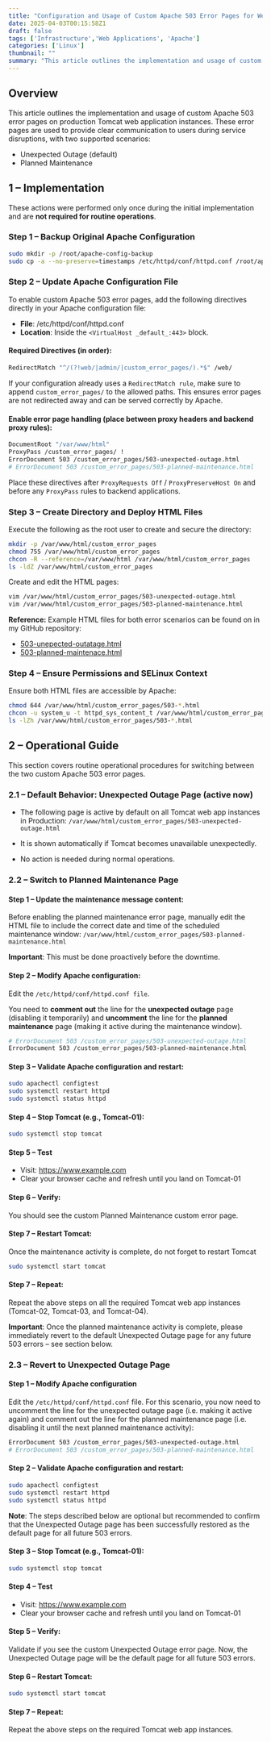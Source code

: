 ```yaml
---
title: "Configuration and Usage of Custom Apache 503 Error Pages for Web Application Instances"
date: 2025-04-03T00:15:58Z1
draft: false
tags: ['Infrastructure','Web Applications', 'Apache']
categories: ['Linux']
thumbnail: ""
summary: "This article outlines the implementation and usage of custom Apache 503 error pages on production Tomcat web application instances"
---
```

## Overview
This article outlines the implementation and usage of custom Apache 503 error pages on production Tomcat web application instances. These error pages are used to provide clear communication to users during service disruptions, with two supported scenarios:
- Unexpected Outage (default)
- Planned Maintenance

## 1 – Implementation
These actions were performed only once during the initial implementation and are **not required for routine operations**.

### Step 1 – Backup Original Apache Configuration

```bash
sudo mkdir -p /root/apache-config-backup
sudo cp -a --no-preserve=timestamps /etc/httpd/conf/httpd.conf /root/apache-config-backup/httpd.conf-$(date +"%Y%m%d")
```

### Step 2 – Update Apache Configuration File
To enable custom Apache 503 error pages, add the following directives directly in your Apache configuration file:
- **File**: /etc/httpd/conf/httpd.conf
- **Location**: Inside the `<VirtualHost _default_:443>` block.

#### Required Directives (in order):

```bash
RedirectMatch "^/(?!web/|admin/|custom_error_pages/).*$" /web/
```
If your configuration already uses a `RedirectMatch rule`, make sure to append `custom_error_pages/` to the allowed paths. This ensures error pages are not redirected away and can be served correctly by Apache.

#### Enable error page handling (place between proxy headers and backend proxy rules):

```bash
DocumentRoot "/var/www/html"
ProxyPass /custom_error_pages/ !
ErrorDocument 503 /custom_error_pages/503-unexpected-outage.html
# ErrorDocument 503 /custom_error_pages/503-planned-maintenance.html
```
Place these directives after `ProxyRequests Off` / `ProxyPreserveHost On` and before any `ProxyPass` rules to backend applications.

### Step 3 – Create Directory and Deploy HTML Files

Execute the following as the root user to create and secure the directory:

```bash
mkdir -p /var/www/html/custom_error_pages
chmod 755 /var/www/html/custom_error_pages
chcon -R --reference=/var/www/html /var/www/html/custom_error_pages
ls -ldZ /var/www/html/custom_error_pages
```

Create and edit the HTML pages:

```bash
vim /var/www/html/custom_error_pages/503-unexpected-outage.html
vim /var/www/html/custom_error_pages/503-planned-maintenance.html
```
 **Reference:** Example HTML files for both error scenarios can be found on in my GitHub repository:
 - [503-unepected-outatage.html](https://github.com/Mik3asg/custom-apache-503-error-pages/blob/main/503-unexpected-outage.html)
- [503-planned-maintenace.html](https://github.com/Mik3asg/custom-apache-503-error-pages/blob/main/503-planned-maintenance.html)

### Step 4 – Ensure Permissions and SELinux Context

Ensure both HTML files are accessible by Apache:
```bash
chmod 644 /var/www/html/custom_error_pages/503-*.html
chcon -u system_u -t httpd_sys_content_t /var/www/html/custom_error_pages/503-*.html
ls -lZh /var/www/html/custom_error_pages/503-*.html
```

## 2 – Operational Guide

This section covers routine operational procedures for switching between the two custom Apache 503 error pages.


### 2.1	– Default Behavior: Unexpected Outage Page (active now)
- The following page is active by default on all Tomcat web app instances in Production:
`/var/www/html/custom_error_pages/503-unexpected-outage.html`

- It is shown automatically if Tomcat becomes unavailable unexpectedly.

- No action is needed during normal operations.

### 2.2	– Switch to Planned Maintenance Page

#### Step 1 – Update the maintenance message content:

Before enabling the planned maintenance error page, manually edit the HTML file to include the correct date and time of the scheduled maintenance window: `/var/www/html/custom_error_pages/503-planned-maintenance.html`

**Important**:  This must be done proactively before the downtime.

#### Step 2 – Modify Apache configuration:
Edit the `/etc/httpd/conf/httpd.conf file`.

You need to **comment out** the line for the **unexpected outage** page (disabling it temporarily) and **uncomment** the line for the **planned maintenance** page (making it active during the maintenance window).

```bash
# ErrorDocument 503 /custom_error_pages/503-unexpected-outage.html
ErrorDocument 503 /custom_error_pages/503-planned-maintenance.html
```

#### Step 3 – Validate Apache configuration and restart:

```bash
sudo apachectl configtest
sudo systemctl restart httpd
sudo systemctl status httpd
```

#### Step 4 – Stop Tomcat (e.g., Tomcat-01):

```bash
sudo systemctl stop tomcat
```

#### Step 5 – Test
- Visit: https://www.example.com
- Clear your browser cache and refresh until you land on Tomcat-01

#### Step 6 – Verify:
You should see the custom Planned Maintenance custom error page.

#### Step 7 – Restart Tomcat:
Once the maintenance activity is complete, do not forget to restart Tomcat
```bash
sudo systemctl start tomcat
```

#### Step 7 – Repeat:
Repeat the above steps on all the required Tomcat web app instances (Tomcat-02, Tomcat-03, and Tomcat-04).

**Important**: Once the planned maintenance activity is complete, please immediately revert to the default Unexpected Outage page for any future 503 errors – see section below.

### 2.3	– Revert to Unexpected Outage Page

#### Step 1 – Modify Apache configuration
Edit the `/etc/httpd/conf/httpd.conf` file.
For this scenario, you now need to uncomment the line for the unexpected outage page (i.e. making it active again) and comment out the line for the planned maintenance page (i.e. disabling it until the next planned maintenance activity):

```bash
ErrorDocument 503 /custom_error_pages/503-unexpected-outage.html
# ErrorDocument 503 /custom_error_pages/503-planned-maintenance.html
```

#### Step 2 – Validate Apache configuration and restart:

```bash
sudo apachectl configtest
sudo systemctl restart httpd
sudo systemctl status httpd
```

**Note**: The steps described below are optional but recommended to confirm that the Unexpected Outage page has been successfully restored as the default page for all future 503 errors.

#### Step 3 – Stop Tomcat (e.g., Tomcat-01):

```bash
sudo systemctl stop tomcat
```

#### Step 4 – Test
- Visit: https://www.example.com
- Clear your browser cache and refresh until you land on Tomcat-01

#### Step 5 – Verify:
Validate if you see the custom Unexpected Outage error page. Now, the Unexpected Outage page will be the default page for all future 503 errors.

#### Step 6 – Restart Tomcat:

```bash
sudo systemctl start tomcat
```

#### Step 7 – Repeat:
Repeat the above steps on the required Tomcat web app instances.
